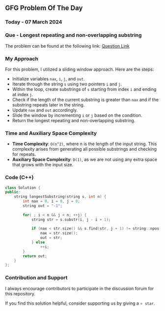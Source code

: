 ## GFG Problem Of The Day

### Today - 07 March 2024
### Que - Longest repeating and non-overlapping substring
The problem can be found at the following link: [Question Link](https://www.geeksforgeeks.org/problems/longest-repeating-and-non-overlapping-substring3421/1)

### My Approach
For this problem, I utilized a sliding window approach. Here are the steps:
- Initialize variables `nax`, `i`, `j`, and `out`.
- Iterate through the string `s` using two pointers `i` and `j`.
- Within the loop, create substrings of `s` starting from index `i` and ending at index `j`.
- Check if the length of the current substring is greater than `nax` and if the substring repeats later in the string.
- Update `nax` and `out` accordingly.
- Slide the window by incrementing `i` or `j` based on the condition.
- Return the longest repeating and non-overlapping substring.

### Time and Auxiliary Space Complexity

- **Time Complexity**: `O(n^2)`, where n is the length of the input string. This complexity arises from generating all possible substrings and checking for repeats.
- **Auxiliary Space Complexity**: `O(1)`, as we are not using any extra space that grows with the input size.

### Code (C++)

```cpp
class Solution {
public:
    string longestSubstring(string s, int n) {
        int nax = 0, i = 0, j = 0;
        string out = "-1";
    
        for( ; i < n && j < n; ++j) {
            string str = s.substr(i, j - i + 1);
    
            if (nax < str.size() && s.find(str, j + 1) != string::npos) {
                nax = str.size();
                out = str;
            } else 
                ++i;
        }
        return out;
    }
};
```

### Contribution and Support

I always encourage contributors to participate in the discussion forum for this repository.

If you find this solution helpful, consider supporting us by giving a `⭐ star`.
